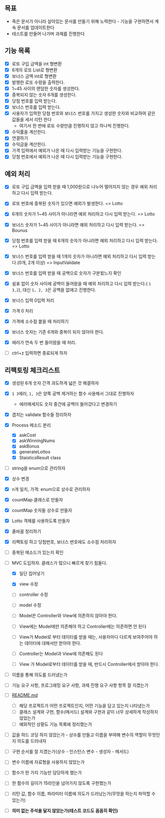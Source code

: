 ## 목표

- 죽은 문서가 아니라 살아있는 문서를 만들기 위해 노력한다 - 기능을 구현하면서 계속 문서를 업데이트한다
- 테스트를 만들어 나가며 과제를 진행한다

## 기능 목록

- [x]  로또 구입 금액을 int 형변환
- [x] 6개의 로또 List<String>로 형변환
- [x] 보너스 금액 int로 형변환
- [x]  발행한 로또 수량을 출력한다.
- [x]  1~45 사이의 랜덤한 숫자를 생성한다.
- [x]  중복되지 않는 숫자 6개를 생성한다.
- [x]  당첨 번호를 입력 받는다.
- [x]  보너스 번호를 입력 받는다.
- [x]  사용자가 입력한 당첨 번호와 보너스 번호를 가지고 생성한 숫자와 비교하여 같은 값들을 세서 리턴 한다
    - 여기서 한 번에 로또 수량만큼 진행하지 않고 하나씩 진행한다.
- [x]  수익률을 계산한다.
- [x] 연결하기
- [x] 수익금을 계산한다.
- [x] 가격 입력에서 예외가 나온 때 다시 입력받는 기능을 구현한다.
- [X] 당첨 번호에서 예외가 나온 때 다시 입력받는 기능을 구현한다.

## 예외 처리

- [x]  로또 구입 금액을 입력 받을 때 1,000원으로 나누어 떨어지지 않는 경우 예외 처리하고 다시 입력 받는다.
- [x] 로또 번호에 중복된 숫자가 있으면 예외가 발생한다. => Lotto
- [x] 6개의 숫자가 1~45 사이가 아니라면 예외 처리하고 다시 입력 받는다. => Lotto
- [x] 보너스 숫자가 1~45 사이가 아니라면 예외 처리하고 다시 입력 받는다. => Bounus
- [x]  당첨 번호를 입력 받을 때 6개의 숫자가 아니라면 예외 처리하고 다시 입력 받는다. => Lotto
- [x]  보너스 번호를 입력 받을 때 1개의 숫자가 아니라면 예외 처리하고 다시 입력 받는다.(0개, 2개 이상) => InputValidate
- [x] 보너스 번호를 입력 받을 때 공백으로 숫자가 구분됬느지 확인
- [x]  쉼표 없이 숫자 사이에 공백이 들어왔을 때 예외 처리하고 다시 입력 받는다.( `1  3,2`), 대신 `1, 2, 3`은 공백을 없애고 진행한다.
- [x] 보너스 입력 0입력 처리
- [x] 가격 0 처리
- [X] 가격에 소수점 붙을 때 처리하기
- [x] 보너스 숫자는 기존 6개와 중복이 되지 않아야 한다.
- [x] 에러가 연속 두 번 들어왔을 때 처리.
- [ ] ctrl+z 입력하면 종료되게 하자


## 리팩토링 체크리스트
- [x] 생성된 6개 숫자 간격 과도하게 넓은 것 해결하자
- [x] `1 3`에러, `1, 3`은 양쪽 공백 제거하는 함수 사용해서 그대로 진행하자
  - 에러메세지도 숫자 중간에 공백이 들어갔다고 변경하기
- [x] 겹치는 validate 함수들 정리하자
- [x] Process 메소드 분리
    - [x] askCost
    - [x] askWinningNums
    - [x] askBonus
    - [x] generateLottos
    - [x] StaisticsResult class
- [ ] string을 enum으로 관리하자
- [x] 상수 변경
- [x] n개 일치, 가격: enum으로 상수로 관리하자
- [x] countMap 클래스로 만들자
- [x] countMap 숫자들 상수로 만들자
- [x] Lotto 객체를 사용하도록 만들자
- [x] 줄바꿈 정리하기
- [x] 리팩토링 하고 당첨번호, 보너스 번호에도 소수점 처리하자
- [ ] 중복된 메소드가 있는지 확인

- [ ] MVC 도입하자. 클래스가 많으니 빠르게 찾기 힘들다.
    - [x] 일단 집어넣기
    - [x] view 수정
    - [ ] controller 수정
    - [ ] model 수정
    - [ ] Model은 Controller와 View에 의존하지 않아야 한다.
    - [ ] View에는 Model에만 의존해야 하고 Controller에는 의존하면 안 된다
    - [ ] View가 Model로 부터 데이터를 받을 때는, 사용자마다 다르게 보여주어야 하는 데이터에 대해서만 받아야 한다.
    - [ ] Controller는 Model과 View에 의존해도 된다
    - [ ] View 가 Model로부터 데이터를 받을 때, 반드시 Controller에서 받아야 한다.


- [ ]  이름을 통해 의도를 드러냈는가
- [ ]  기능 요구 사항, 프로그래밍 요구 사항, 과제 진행 요구 사항 항목 잘 지켰는가
- [ ]  [README.md](http://README.md)
   - [ ]  해당 프로젝트가 어떤 프로젝트인지, 어떤 기능을 담고 있는지 나타냈는가
   - [ ]  클래스 설계와 구현, 함수(메서드) 설계와 구현과 같이 너무 상세하게 작성하지 않았는가
   - [ ]  예외적인 상황도 기능 목록에 정리했는가
- [ ]  값을 하드 코딩 하지 않았는가 - 상수를 만들고 이름을 부여해 변수의 역할이 무엇인지 의도를 드러내자
- [ ]  구현 순서를 잘 지켰는가(상수 - 인스턴스 변수 - 생성자 - 메서드)
- [ ]  변수 이름에 자료형을 사용하지 않았는가
- [ ]  함수가 한 가지 기능만 담당하게 했는가
- [ ]  한 함수의 길이가 15라인을 넘어가지 않도록 구현했는가
- [ ]  리턴 값, 함수 이름, 파라미터 이름에 의도가 드러났는가(무엇을 하는지 파악할 수 있는가)
- [ ]  **의미 없는 주석을 달지 않았는가(테스트 코드도 꼼꼼히 확인)**

